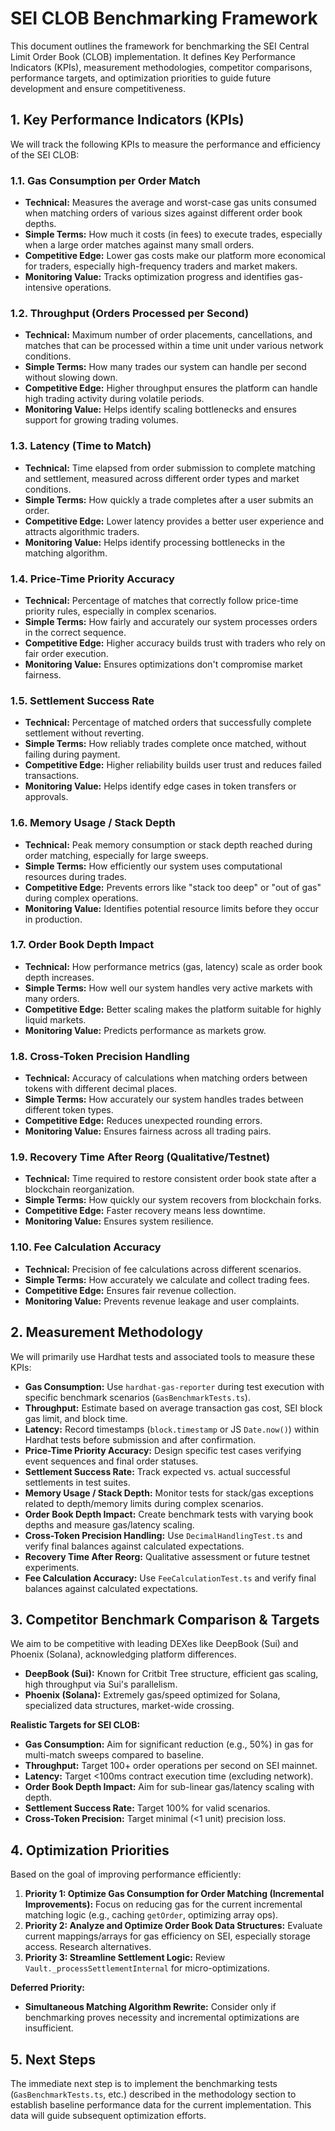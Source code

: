 # SEI CLOB Benchmarking Framework

This document outlines the framework for benchmarking the SEI Central Limit Order Book (CLOB) implementation. It defines Key Performance Indicators (KPIs), measurement methodologies, competitor comparisons, performance targets, and optimization priorities to guide future development and ensure competitiveness.

## 1. Key Performance Indicators (KPIs)

We will track the following KPIs to measure the performance and efficiency of the SEI CLOB:

### 1.1. Gas Consumption per Order Match
- **Technical:** Measures the average and worst-case gas units consumed when matching orders of various sizes against different order book depths.
- **Simple Terms:** How much it costs (in fees) to execute trades, especially when a large order matches against many small orders.
- **Competitive Edge:** Lower gas costs make our platform more economical for traders, especially high-frequency traders and market makers.
- **Monitoring Value:** Tracks optimization progress and identifies gas-intensive operations.

### 1.2. Throughput (Orders Processed per Second)
- **Technical:** Maximum number of order placements, cancellations, and matches that can be processed within a time unit under various network conditions.
- **Simple Terms:** How many trades our system can handle per second without slowing down.
- **Competitive Edge:** Higher throughput ensures the platform can handle high trading activity during volatile periods.
- **Monitoring Value:** Helps identify scaling bottlenecks and ensures support for growing trading volumes.

### 1.3. Latency (Time to Match)
- **Technical:** Time elapsed from order submission to complete matching and settlement, measured across different order types and market conditions.
- **Simple Terms:** How quickly a trade completes after a user submits an order.
- **Competitive Edge:** Lower latency provides a better user experience and attracts algorithmic traders.
- **Monitoring Value:** Helps identify processing bottlenecks in the matching algorithm.

### 1.4. Price-Time Priority Accuracy
- **Technical:** Percentage of matches that correctly follow price-time priority rules, especially in complex scenarios.
- **Simple Terms:** How fairly and accurately our system processes orders in the correct sequence.
- **Competitive Edge:** Higher accuracy builds trust with traders who rely on fair order execution.
- **Monitoring Value:** Ensures optimizations don't compromise market fairness.

### 1.5. Settlement Success Rate
- **Technical:** Percentage of matched orders that successfully complete settlement without reverting.
- **Simple Terms:** How reliably trades complete once matched, without failing during payment.
- **Competitive Edge:** Higher reliability builds user trust and reduces failed transactions.
- **Monitoring Value:** Helps identify edge cases in token transfers or approvals.

### 1.6. Memory Usage / Stack Depth
- **Technical:** Peak memory consumption or stack depth reached during order matching, especially for large sweeps.
- **Simple Terms:** How efficiently our system uses computational resources during trades.
- **Competitive Edge:** Prevents errors like "stack too deep" or "out of gas" during complex operations.
- **Monitoring Value:** Identifies potential resource limits before they occur in production.

### 1.7. Order Book Depth Impact
- **Technical:** How performance metrics (gas, latency) scale as order book depth increases.
- **Simple Terms:** How well our system handles very active markets with many orders.
- **Competitive Edge:** Better scaling makes the platform suitable for highly liquid markets.
- **Monitoring Value:** Predicts performance as markets grow.

### 1.8. Cross-Token Precision Handling
- **Technical:** Accuracy of calculations when matching orders between tokens with different decimal places.
- **Simple Terms:** How accurately our system handles trades between different token types.
- **Competitive Edge:** Reduces unexpected rounding errors.
- **Monitoring Value:** Ensures fairness across all trading pairs.

### 1.9. Recovery Time After Reorg (Qualitative/Testnet)
- **Technical:** Time required to restore consistent order book state after a blockchain reorganization.
- **Simple Terms:** How quickly our system recovers from blockchain forks.
- **Competitive Edge:** Faster recovery means less downtime.
- **Monitoring Value:** Ensures system resilience.

### 1.10. Fee Calculation Accuracy
- **Technical:** Precision of fee calculations across different scenarios.
- **Simple Terms:** How accurately we calculate and collect trading fees.
- **Competitive Edge:** Ensures fair revenue collection.
- **Monitoring Value:** Prevents revenue leakage and user complaints.

## 2. Measurement Methodology

We will primarily use Hardhat tests and associated tools to measure these KPIs:

- **Gas Consumption:** Use `hardhat-gas-reporter` during test execution with specific benchmark scenarios (`GasBenchmarkTests.ts`).
- **Throughput:** Estimate based on average transaction gas cost, SEI block gas limit, and block time.
- **Latency:** Record timestamps (`block.timestamp` or JS `Date.now()`) within Hardhat tests before submission and after confirmation.
- **Price-Time Priority Accuracy:** Design specific test cases verifying event sequences and final order statuses.
- **Settlement Success Rate:** Track expected vs. actual successful settlements in test suites.
- **Memory Usage / Stack Depth:** Monitor tests for stack/gas exceptions related to depth/memory limits during complex scenarios.
- **Order Book Depth Impact:** Create benchmark tests with varying book depths and measure gas/latency scaling.
- **Cross-Token Precision Handling:** Use `DecimalHandlingTest.ts` and verify final balances against calculated expectations.
- **Recovery Time After Reorg:** Qualitative assessment or future testnet experiments.
- **Fee Calculation Accuracy:** Use `FeeCalculationTest.ts` and verify final balances against calculated expectations.

## 3. Competitor Benchmark Comparison & Targets

We aim to be competitive with leading DEXes like DeepBook (Sui) and Phoenix (Solana), acknowledging platform differences.

- **DeepBook (Sui):** Known for Critbit Tree structure, efficient gas scaling, high throughput via Sui's parallelism.
- **Phoenix (Solana):** Extremely gas/speed optimized for Solana, specialized data structures, market-wide crossing.

**Realistic Targets for SEI CLOB:**

- **Gas Consumption:** Aim for significant reduction (e.g., 50%) in gas for multi-match sweeps compared to baseline.
- **Throughput:** Target 100+ order operations per second on SEI mainnet.
- **Latency:** Target <100ms contract execution time (excluding network).
- **Order Book Depth Impact:** Aim for sub-linear gas/latency scaling with depth.
- **Settlement Success Rate:** Target 100% for valid scenarios.
- **Cross-Token Precision:** Target minimal (<1 unit) precision loss.

## 4. Optimization Priorities

Based on the goal of improving performance efficiently:

1.  **Priority 1: Optimize Gas Consumption for Order Matching (Incremental Improvements):** Focus on reducing gas for the current incremental matching logic (e.g., caching `getOrder`, optimizing array ops).
2.  **Priority 2: Analyze and Optimize Order Book Data Structures:** Evaluate current mappings/arrays for gas efficiency on SEI, especially storage access. Research alternatives.
3.  **Priority 3: Streamline Settlement Logic:** Review `Vault._processSettlementInternal` for micro-optimizations.

**Deferred Priority:**

- **Simultaneous Matching Algorithm Rewrite:** Consider only if benchmarking proves necessity and incremental optimizations are insufficient.

## 5. Next Steps

The immediate next step is to implement the benchmarking tests (`GasBenchmarkTests.ts`, etc.) described in the methodology section to establish baseline performance data for the current implementation. This data will guide subsequent optimization efforts.

